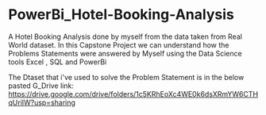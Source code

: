 # PowerBi_Hotel-Booking-Analysis
A Hotel Booking Analysis done by myself from the data taken from Real World dataset. In this Capstone Project we can understand how the Problems Statements were answered by Myself using the Data Science tools Excel , SQL and PowerBi


The Dtaset that i've used to solve the Problem Statement is in the below pasted G_Drive link:
https://drive.google.com/drive/folders/1c5KRhEoXc4WE0k6dsXRmYW6CTHqUrilW?usp=sharing
